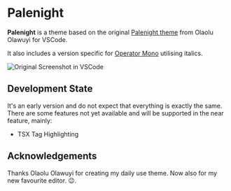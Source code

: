 <!--
👋 Hello! As Nova users browse the extensions library, a good README can help them understand what your extension does, how it works, and what setup or configuration it may require.

Not every extension will need every item described below. Use your best judgement when deciding which parts to keep to provide the best experience for your new users.

💡 Quick Tip! As you edit this README template, you can preview your changes by selecting **Extensions → Activate Project as Extension**, opening the Extension Library, and selecting "palenight" in the sidebar.

Let's get started!
-->

<!--
🎈 To give users an idea of what your theme looks like, it's a great idea to show big, beautiful screenshots of your theme in action:
-->

# Palenight

**Palenight** is a theme based on the original [Palenight theme](https://github.com/whizkydee/vscode-palenight-theme) from Olaolu Olawuyi for VSCode.

It also includes a version specific for [Operator Mono](https://www.typography.com/fonts/operator/styles) utilising italics.

![Original Screenshot in VSCode](https://camo.githubusercontent.com/4dd2af0e5edde870758aaa9ab2ff25dd579d04f6d94c10ff24ff174f1574e749/68747470733a2f2f692e696d6775722e636f6d2f47334b5364476f2e706e67)

## Development State

It's an early version and do not expect that everything is exactly the same. There are some features not yet available and will be supported in the near feature, mainly:

- TSX Tag Highlighting

## Acknowledgements

<!--
🎈 If your theme is based on existing work by someone else, consider crediting the original author
-->

Thanks Olaolu Olawuyi for creating my daily use theme. Now also for my new favourite editor. 😉.
